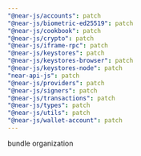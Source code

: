 ```yaml
---
"@near-js/accounts": patch
"@near-js/biometric-ed25519": patch
"@near-js/cookbook": patch
"@near-js/crypto": patch
"@near-js/iframe-rpc": patch
"@near-js/keystores": patch
"@near-js/keystores-browser": patch
"@near-js/keystores-node": patch
"near-api-js": patch
"@near-js/providers": patch
"@near-js/signers": patch
"@near-js/transactions": patch
"@near-js/types": patch
"@near-js/utils": patch
"@near-js/wallet-account": patch
---
```


bundle organization
